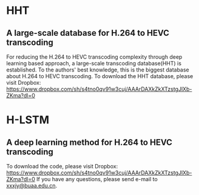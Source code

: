 HHT
====
A large-scale database for H.264 to HEVC transcoding
-------  
For reducing the H.264 to HEVC transcoding complexity through deep learning based approach, a large-scale transcoding database(HHT) is established. To the authors' best knowledge, this is the biggest database about H.264 to HEVC transcoding. To download the HHT database, please visit Dropbox: https://www.dropbox.com/sh/s4tno0qv91w3cuj/AAArDAXkZkXTzstgJlXb-ZKma?dl=0

H-LSTM
====
A deep learning method for H.264 to HEVC transcoding
------- 
To download the code, please visit Dropbox: https://www.dropbox.com/sh/s4tno0qv91w3cuj/AAArDAXkZkXTzstgJlXb-ZKma?dl=0
If you have any questions, please send e-mail to xxxjy@buaa.edu.cn.
